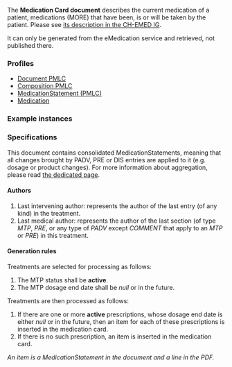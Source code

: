 The **Medication Card document** describes the current medication of a patient, medications (MORE) that have been, is or will be taken by the patient. Please see [its description in the CH-EMED IG](http://fhir.ch/ig/ch-emed/medication-card-document.html).

It can only be generated from the eMedication service and retrieved, not published there.

### Profiles

* [Document PMLC](StructureDefinition-ch-emed-epr-document-medicationcard.html)
* [Composition PMLC](StructureDefinition-ch-emed-epr-composition-medicationcard.html)
* [MedicationStatement (PMLC)](StructureDefinition-ch-emed-epr-medicationstatement-card.html)
* [Medication](StructureDefinition-ch-emed-epr-medication.html)

### Example instances

### Specifications

This document contains consolidated MedicationStatements, meaning that all changes brought by PADV, PRE or DIS entries
are applied to it (e.g. dosage or product changes).
For more information about aggregation, please read [the dedicated page](aggregation.html).

#### Authors

1. Last intervening author: represents the author of the last entry (of any kind) in the treatment.
2. Last medical author: represents the author of the last section (of type _MTP_, _PRE_, or any type of _PADV_ except _COMMENT_ that apply to an _MTP_ or _PRE_) in this treatment.

#### Generation rules

Treatments are selected for processing as follows:

1. The MTP status shall be **active**.
2. The MTP dosage end date shall be *null* or in the future.

Treatments are then processed as follows:

1. If there are one or more **active** prescriptions, whose dosage end date is either *null* or in the future, then an item for each of these prescriptions is inserted in the medication card.
2. If there is no such prescription, an item is inserted in the medication card.

*An item is a MedicationStatement in the document and a line in the PDF.*

<!-- TODO draft elements that are references to other resources -->
